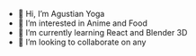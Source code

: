 - 👋 Hi, I’m Agustian Yoga
- 👀 I’m interested in Anime and Food
- 🌱 I’m currently learning React and Blender 3D
- 💞️ I’m looking to collaborate on any

<!---
Agustian1998/Agustian1998 is a ✨ special ✨ repository because its `README.md` (this file) appears on your GitHub profile.
You can click the Preview link to take a look at your changes.
--->
